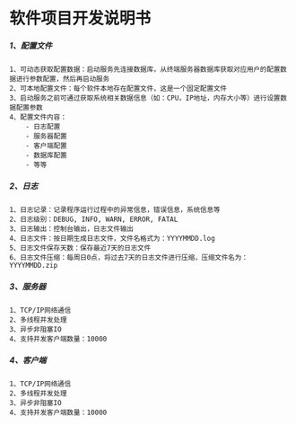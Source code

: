 # 软件项目开发说明书

##### 1、配置文件
```
1、可动态获取配置数据：启动服务先连接数据库，从终端服务器数据库获取对应用户的配置数据进行参数配置，然后再启动服务
2、可本地配置文件：每个软件本地存在配置文件，这是一个固定配置文件
3、启动服务之前可通过获取系统相关数据信息（如：CPU，IP地址，内存大小等）进行设置数据配置参数
4、配置文件内容：
    - 日志配置
    - 服务器配置
    - 客户端配置
    - 数据库配置
    - 等等
```

##### 2、日志
```
1、日志记录：记录程序运行过程中的异常信息，错误信息，系统信息等
2、日志级别：DEBUG, INFO, WARN, ERROR, FATAL
3、日志输出：控制台输出，日志文件输出
4、日志文件：按日期生成日志文件，文件名格式为：YYYYMMDD.log
5、日志文件保存天数：保存最近7天的日志文件
6、日志文件压缩：每周日0点，将过去7天的日志文件进行压缩，压缩文件名为：YYYYMMDD.zip
```

##### 3、服务器
```
1、TCP/IP网络通信
2、多线程并发处理
3、异步非阻塞IO
4、支持并发客户端数量：10000
```

##### 4、客户端
```
1、TCP/IP网络通信
2、多线程并发处理
3、异步非阻塞IO
4、支持并发客户端数量：10000
```